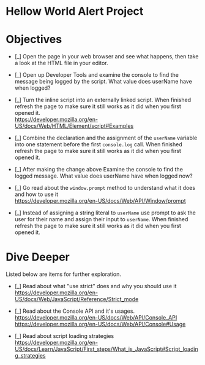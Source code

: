 # Hellow World Alert Project

# Objectives

- [_] Open the page in your web browser and see what happens, then take a look at the HTML file in your editor.

- [_] Open up Developer Tools and examine the console to find the message being logged by the script. What value does userName have when logged?

- [_] Turn the inline script into an externally linked script. When finished refresh the page to make sure it still works as it did when you first opened it.  
  https://developer.mozilla.org/en-US/docs/Web/HTML/Element/script#Examples

- [_] Combine the declaration and the assignment of the `userName` variable into one statement before the first `console.log` call. When finished refresh the page to make sure it still works as it did when you first opened it.

- [_] After making the change above Examine the console to find the logged message. What value does userName have when logged now?

- [_] Go read about the `window.prompt` method to understand what it does and how to use it  
   https://developer.mozilla.org/en-US/docs/Web/API/Window/prompt

- [_] Instead of assigning a string literal to `userName` use prompt to ask the user for their name and assign their input to `userName`. When finished refresh the page to make sure it still works as it did when you first opened it.

# Dive Deeper

Listed below are items for further exploration.

- [_] Read about what "use strict" does and why you should use it  
   https://developer.mozilla.org/en-US/docs/Web/JavaScript/Reference/Strict_mode

- [_] Read about the Console API and it's usages.  
   https://developer.mozilla.org/en-US/docs/Web/API/Console_API  
   https://developer.mozilla.org/en-US/docs/Web/API/Console#Usage

- [_] Read about script loading strategies  
   https://developer.mozilla.org/en-US/docs/Learn/JavaScript/First_steps/What_is_JavaScript#Script_loading_strategies
